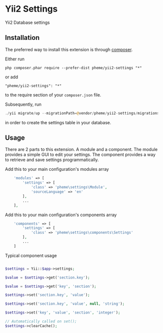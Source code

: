 Yii2 Settings
=============
Yii2 Database settings

Installation
------------

The preferred way to install this extension is through [composer](http://getcomposer.org/download/).

Either run

```
php composer.phar require --prefer-dist pheme/yii2-settings "*"
```

or add

```
"pheme/yii2-settings": "*"
```

to the require section of your `composer.json` file.

Subsequently, run

```php
./yii migrate/up --migrationPath=@vendor/pheme/yii2-settings/migrations
```

in order to create the settings table in your database.


Usage
-----

There are 2 parts to this extension. A module and a component.
The module provides a simple GUI to edit your settings.
The component provides a way to retrieve and save settings programmatically.

Add this to your main configuration's modules array

```php
	'modules' => [
        'settings' => [
            'class' => 'pheme\settings\Module',
            'sourceLanguage' => 'en'
        ],
        ...
	],
```

Add this to your main configuration's components array

```php
	'components' => [
		'settings' => [
        	'class' => 'pheme\settings\components\Settings'
        ],
        ...
	]
```

Typical component usage

```php

$settings = Yii::$app->settings;

$value = $settings->get('section.key');

$value = $settings->get('key', 'section');

$settings->set('section.key', 'value');

$settings->set('section.key', 'value', null, 'string');

$settings->set('key', 'value', 'section', 'integer');

// Automatically called on set();
$settings->clearCache();

```
